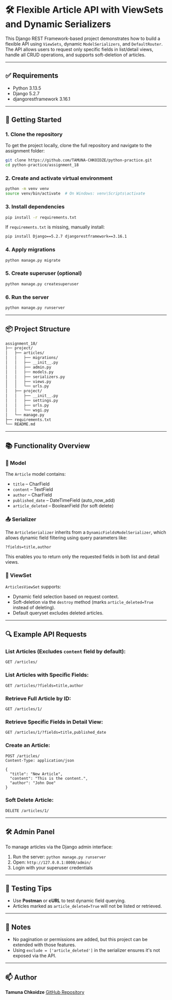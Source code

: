 
# 🛠️ Flexible Article API with ViewSets and Dynamic Serializers

This Django REST Framework-based project demonstrates how to build a flexible API using `ViewSets`, dynamic `ModelSerializers`, and `DefaultRouter`. The API allows users to request only specific fields in list/detail views, handle all CRUD operations, and supports soft-deletion of articles.

---

## ✅ Requirements

* Python 3.13.5  
* Django 5.2.7  
* djangorestframework 3.16.1  

---

## 🚀 Getting Started

### 1. Clone the repository

To get the project locally, clone the full repository and navigate to the assignment folder:

```bash
git clone https://github.com/TAMUNA-CHKOIDZE/python-practice.git
cd python-practice/assignment_18
````

### 2. Create and activate virtual environment

```bash
python -m venv venv
source venv/bin/activate  # On Windows: venv\Scripts\activate
```

### 3. Install dependencies

```bash
pip install -r requirements.txt
```

If `requirements.txt` is missing, manually install:

```bash
pip install Django==5.2.7 djangorestframework==3.16.1
```

### 4. Apply migrations

```bash
python manage.py migrate
```

### 5. Create superuser (optional)

```bash
python manage.py createsuperuser
```

### 6. Run the server

```bash
python manage.py runserver
```

---

## 📦 Project Structure

```bash
assignment_18/
├── project/
│   ├── articles/
│   │   ├── migrations/
│   │   ├── __init__.py
│   │   ├── admin.py
│   │   ├── models.py
│   │   ├── serializers.py
│   │   ├── views.py
│   │   └── urls.py
│   ├── project/
│   │   ├── __init__.py
│   │   ├── settings.py
│   │   ├── urls.py
│   │   └── wsgi.py
│   └── manage.py
├── requirements.txt
└── README.md
```

---

## 📚 Functionality Overview

### 🔧 Model

The `Article` model contains:

* `title` – CharField
* `content` – TextField
* `author` – CharField
* `published_date` – DateTimeField (auto_now_add)
* `article_deleted` – BooleanField (for soft delete)

### 📤 Serializer

The `ArticleSerializer` inherits from a `DynamicFieldsModelSerializer`, which allows dynamic field filtering using query parameters like:

```
?fields=title,author
```

This enables you to return only the requested fields in both list and detail views.

### 🔄 ViewSet

`ArticlesViewSet` supports:

* Dynamic field selection based on request context.
* Soft-deletion via the `destroy` method (marks `article_deleted=True` instead of deleting).
* Default queryset excludes deleted articles.

---

## 🔍 Example API Requests

### List Articles (Excludes `content` field by default):

```
GET /articles/
```

### List Articles with Specific Fields:

```
GET /articles/?fields=title,author
```

### Retrieve Full Article by ID:

```
GET /articles/1/
```

### Retrieve Specific Fields in Detail View:

```
GET /articles/1/?fields=title,published_date
```

### Create an Article:

```
POST /articles/
Content-Type: application/json

{
  "title": "New Article",
  "content": "This is the content.",
  "author": "John Doe"
}
```

### Soft Delete Article:

```
DELETE /articles/1/
```

---

## 🛠 Admin Panel

To manage articles via the Django admin interface:

1. Run the server: `python manage.py runserver`
2. Open: `http://127.0.0.1:8000/admin/`
3. Login with your superuser credentials

---

## 🧪 Testing Tips

* Use **Postman** or **cURL** to test dynamic field querying.
* Articles marked as `article_deleted=True` will not be listed or retrieved.

---

## 📝 Notes

* No pagination or permissions are added, but this project can be extended with those features.
* Using `exclude = ['article_deleted']` in the serializer ensures it's not exposed via the API.

---

## 📫 Author

**Tamuna Chkoidze**
[GitHub Repository](https://github.com/TAMUNA-CHKOIDZE/python-practice)

